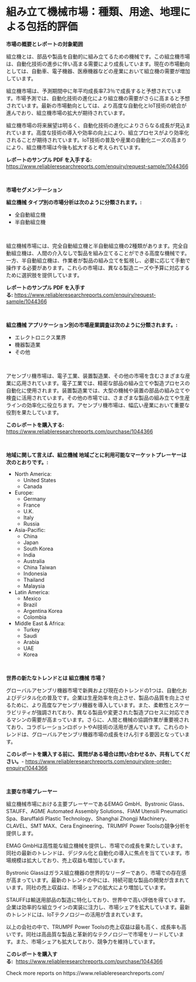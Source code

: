 <p><h1>組み立て機械市場：種類、用途、地理による包括的評価</h1></p><p><strong>市場の概要とレポートの対象範囲</strong></p>
<p><p>組立機とは、部品や製品を自動的に組み立てるための機械です。この組立機市場は、自動化技術の進歩に伴い高まる需要により成長しています。現在の市場動向としては、自動車、電子機器、医療機器などの産業において組立機の需要が増加しています。</p><p>組立機市場は、予測期間中に年平均成長率7.3％で成長すると予想されています。市場予測では、自動化技術の進化により組立機の需要がさらに高まると予想されています。最新の市場動向としては、より高度な自動化とIoT技術の統合が進んでおり、組立機市場の拡大が期待されています。</p><p>組立機市場の将来展望は明るく、自動化技術の進化によりさらなる成長が見込まれています。高度な技術の導入や効率の向上により、組立プロセスがより効率化されることが期待されています。IoT技術の普及や産業の自動化ニーズの高まりにより、組立機市場は今後も拡大すると考えられています。</p></p>
<p><strong>レポートのサンプル PDF を入手する:</strong> <a href="https://www.reliableresearchreports.com/enquiry/request-sample/1044366">https://www.reliableresearchreports.com/enquiry/request-sample/1044366</a></p>
<p>&nbsp;</p>
<p><strong>市場セグメンテーション</strong></p>
<p><strong>組立機械 タイプ別の市場分析は次のように分類されます。:</strong></p>
<p><ul><li>全自動組立機</li><li>半自動組立機</li></ul></p>
<p>&nbsp;</p>
<p><p>組立機械市場には、完全自動組立機と半自動組立機の2種類があります。完全自動組立機は、人間の介入なしで製品を組み立てることができる高度な機械です。一方、半自動組立機は、作業者が製品の組み立てを監視し、必要に応じて手動で操作する必要があります。これらの市場は、異なる製造ニーズや予算に対応するために選択肢を提供しています。</p></p>
<p><strong>レポートのサンプル PDF を入手する:</strong>&nbsp;<a href="https://www.reliableresearchreports.com/enquiry/request-sample/1044366">https://www.reliableresearchreports.com/enquiry/request-sample/1044366</a></p>
<p>&nbsp;</p>
<p><strong> 組立機械 アプリケーション別の市場産業調査は次のように分類されます。:</strong></p>
<p><ul><li>エレクトロニクス業界</li><li>機器製造業</li><li>その他</li></ul></p>
<p>&nbsp;</p>
<p><p>アセンブリ機市場は、電子工業、装置製造業、その他の市場を含むさまざまな産業に応用されています。電子工業では、精密な部品の組み立てや製造プロセスの自動化に使用されます。装置製造業では、大型の機械や装置の部品の組み立てや検査に活用されています。その他の市場では、さまざまな製品の組み立てや生産ラインの効率化に役立ちます。アセンブリ機市場は、幅広い産業において重要な役割を果たしています。</p></p>
<p><strong>このレポートを購入する:</strong>&nbsp; <a href="https://www.reliableresearchreports.com/purchase/1044366">https://www.reliableresearchreports.com/purchase/1044366</a></p>
<p>&nbsp;</p>
<p><strong>地域に関して言えば、組立機械 地域ごとに利用可能なマーケットプレーヤーは次のとおりです。:</strong></p>
<p><ul>
    <li>
        North America:
        <ul>
            <li>United States</li>
            <li>Canada</li>
        </ul>
    </li>
    <li>
        Europe:
        <ul>
            <li>Germany</li>
            <li>France</li>
            <li>U.K.</li>
            <li>Italy</li>
            <li>Russia</li>
        </ul>
    </li>
    <li>
        Asia-Pacific:
        <ul>
            <li>China</li>
            <li>Japan</li>
            <li>South Korea</li>
            <li>India</li>
            <li>Australia</li>
            <li>China Taiwan</li>
            <li>Indonesia</li>
            <li>Thailand</li>
            <li>Malaysia</li>
        </ul>
    </li>
    <li>
        Latin America:
        <ul>
            <li>Mexico</li>
            <li>Brazil</li>
            <li>Argentina Korea</li>
            <li>Colombia</li>
        </ul>
    </li>
    <li>
        Middle East & Africa:
        <ul>
            <li>Turkey</li>
            <li>Saudi</li>
            <li>Arabia</li>
            <li>UAE</li>
            <li>Korea</li>
        </ul>
    </li>
    </ul></p>
<p>&nbsp;</p>
<p><strong>世界の新たなトレンドとは 組立機械 市場？</strong></p>
<p><p>グローバルアセンブリ機器市場で新興および現在のトレンドの1つは、自動化およびデジタル化の普及です。企業は生産効率を向上させ、製品の品質を向上させるために、より高度なアセンブリ機器を導入しています。また、柔軟性とスケーラビリティが強調されており、異なる製品や変更された製造プロセスに対応できるマシンの需要が高まっています。さらに、人間と機械の協調作業が重要視されており、コラボレーションロボットやAI技術の活用が進んでいます。これらのトレンドは、グローバルアセンブリ機器市場の成長をけん引する要因となっています。</p></p>
<p><strong>このレポートを購入する前に、質問がある場合は問い合わせるか、共有してください。</strong>- <a href="https://www.reliableresearchreports.com/enquiry/pre-order-enquiry/1044366">https://www.reliableresearchreports.com/enquiry/pre-order-enquiry/1044366</a></p>
<p>&nbsp;</p>
<p><strong>主要な市場プレーヤー</strong></p>
<p><p>組立機械市場における主要プレーヤーであるEMAG GmbH、Bystronic Glass、STAUFF、AGME Automated Assembly Solutions、FIAM Utensili Pneumatici Spa、Baruffaldi Plastic Technology、Shanghai Zhongji Machinery、CLAVEL、SMT MAX、Cera Engineering、TRUMPF Power Toolsの競争分析を提供します。</p><p>EMAG GmbHは高性能な組立機械を提供し、市場での成長を果たしています。同社の最新のトレンドは、デジタル化と自動化の導入に焦点を当てています。市場規模は拡大しており、売上収益も増加しています。</p><p>Bystronic Glassはガラス組立機器の世界的なリーダーであり、市場での存在感が高まっています。最新のトレンドの中には、持続可能な製品の開発が含まれています。同社の売上収益は、市場シェアの拡大により増加しています。</p><p>STAUFFは輸送用部品の製造に特化しており、世界中で高い評価を得ています。企業は効率的な組立ラインの実装に注力し、市場シェアを拡大しています。最新のトレンドには、IoTテクノロジーの活用が含まれています。</p><p>以上の会社の中で、TRUMPF Power Toolsの売上収益は最も高く、成長率も高いです。同社は高品質な製品と革新的なテクノロジーで市場をリードしています。また、市場シェアも拡大しており、競争力を維持しています。</p></p>
<p><strong>このレポートを購入する:</strong>&nbsp;&nbsp;<a href="https://www.reliableresearchreports.com/purchase/1044366">https://www.reliableresearchreports.com/purchase/1044366</a></p>
<p>Check more reports on https://www.reliableresearchreports.com/</p>